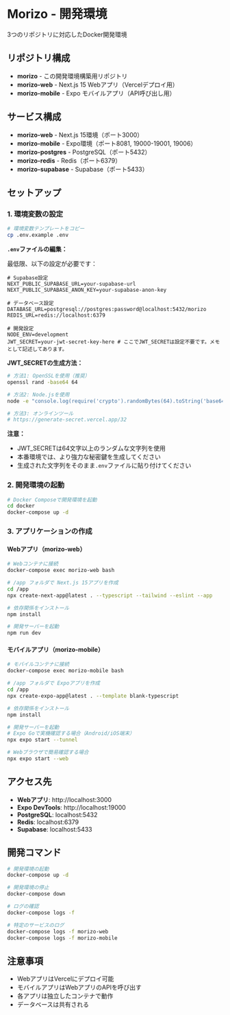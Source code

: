 # Morizo - 開発環境

3つのリポジトリに対応したDocker開発環境

## リポジトリ構成

- **morizo** - この開発環境構築用リポジトリ
- **morizo-web** - Next.js 15 Webアプリ（Vercelデプロイ用）
- **morizo-mobile** - Expo モバイルアプリ（API呼び出し用）

## サービス構成

- **morizo-web** - Next.js 15環境（ポート3000）
- **morizo-mobile** - Expo環境（ポート8081, 19000-19001, 19006）
- **morizo-postgres** - PostgreSQL（ポート5432）
- **morizo-redis** - Redis（ポート6379）
- **morizo-supabase** - Supabase（ポート5433）

## セットアップ

### 1. 環境変数の設定

```bash
# 環境変数テンプレートをコピー
cp .env.example .env
```

**`.env`ファイルの編集：**

最低限、以下の設定が必要です：

```env
# Supabase設定
NEXT_PUBLIC_SUPABASE_URL=your-supabase-url
NEXT_PUBLIC_SUPABASE_ANON_KEY=your-supabase-anon-key

# データベース設定
DATABASE_URL=postgresql://postgres:password@localhost:5432/morizo
REDIS_URL=redis://localhost:6379

# 開発設定
NODE_ENV=development
JWT_SECRET=your-jwt-secret-key-here # ここでJWT_SECRETは設定不要です。メモとして記述してあります。
```

**JWT_SECRETの生成方法：**

```bash
# 方法1: OpenSSLを使用（推奨）
openssl rand -base64 64

# 方法2: Node.jsを使用
node -e "console.log(require('crypto').randomBytes(64).toString('base64'))"

# 方法3: オンラインツール
# https://generate-secret.vercel.app/32
```

**注意：**
- JWT_SECRETは64文字以上のランダムな文字列を使用
- 本番環境では、より強力な秘密鍵を生成してください
- 生成された文字列をそのまま`.env`ファイルに貼り付けてください

### 2. 開発環境の起動

```bash
# Docker Composeで開発環境を起動
cd docker
docker-compose up -d
```

### 3. アプリケーションの作成

#### Webアプリ（morizo-web）

```bash
# Webコンテナに接続
docker-compose exec morizo-web bash

# /app フォルダで Next.js 15アプリを作成
cd /app
npx create-next-app@latest . --typescript --tailwind --eslint --app

# 依存関係をインストール
npm install

# 開発サーバーを起動
npm run dev
```

#### モバイルアプリ（morizo-mobile）

```bash
# モバイルコンテナに接続
docker-compose exec morizo-mobile bash

# /app フォルダで Expoアプリを作成
cd /app
npx create-expo-app@latest . --template blank-typescript

# 依存関係をインストール
npm install

# 開発サーバーを起動
# Expo Goで実機確認する場合（Android/iOS端末）
npx expo start --tunnel

# Webブラウザで簡易確認する場合
npx expo start --web
```

## アクセス先

- **Webアプリ**: http://localhost:3000
- **Expo DevTools**: http://localhost:19000
- **PostgreSQL**: localhost:5432
- **Redis**: localhost:6379
- **Supabase**: localhost:5433

## 開発コマンド

```bash
# 開発環境の起動
docker-compose up -d

# 開発環境の停止
docker-compose down

# ログの確認
docker-compose logs -f

# 特定のサービスのログ
docker-compose logs -f morizo-web
docker-compose logs -f morizo-mobile
```

## 注意事項

- WebアプリはVercelにデプロイ可能
- モバイルアプリはWebアプリのAPIを呼び出す
- 各アプリは独立したコンテナで動作
- データベースは共有される